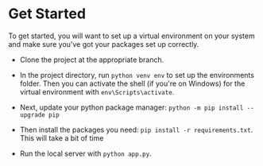 # Get Started

To get started, you will want to set up a virtual environment on your system and
make sure you've got your packages set up correctly.

* Clone the project at the appropriate branch.

* In the project directory, run `python venv env` to set up the environments
folder. Then you can activate the shell (if you're on Windows) for the virtual environment with
`env\Scripts\activate`.

* Next, update your python package manager: `python -m pip install --upgrade pip`

* Then install the packages you need: `pip install -r requirements.txt`. This will take a bit of time

* Run the local server with `python app.py`.